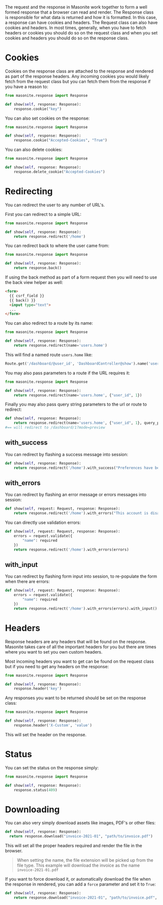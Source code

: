The request and the response in Masonite work together to form a well formed response that a browser can read and render. The Response class is responsible for what data is returned and how it is formatted. In this case, a response can have cookies and headers. The Request class can also have cookies and headers. In most times, generally, when you have to fetch headers or cookies you should do so on the request class and when you set cookies and headers you should do so on the response class.

# Cookies

Cookies on the response class are attached to the response and rendered as part of the response headers. Any incoming cookies you would likely fetch from the request class but you can fetch them from the response if you have a reason to:

```python
from masonite.response import Response

def show(self, response: Response):
    response.cookie("key")
```

You can also set cookies on the response:

```python
from masonite.response import Response

def show(self, response: Response):
    response.cookie("Accepted-Cookies", "True")
```

You can also delete cookies:

```python
from masonite.response import Response

def show(self, response: Response):
    response.delete_cookie("Accepted-Cookies")
```

# Redirecting

You can redirect the user to any number of URL's.

First you can redirect to a simple URL:

```python
from masonite.response import Response

def show(self, response: Response):
    return response.redirect('/home')
```

You can redirect back to where the user came from:

```python
from masonite.response import Response

def show(self, response: Response):
    return response.back()
```

If using the back method as part of a form request then you will need to use the back view helper as well:

```html
<form>
  {{ csrf_field }}
  {{ back() }}
  <input type="text">
  ...
</form>
```

You can also redirect to a route by its name:

```python
from masonite.response import Response

def show(self, response: Response):
    return response.redirect(name='users.home')
```

This will find a named route `users.home` like:

```python
Route.get('/dashboard/@user_id', 'DashboardController@show').name('users.home')
```

You may also pass parameters to a route if the URL requires it:

```python
from masonite.response import Response

def show(self, response: Response):
    return response.redirect(name='users.home', {"user_id", 1})
```

Finally you may also pass query string parameters to the url or route to redirect:

```python
def show(self, response: Response):
    return response.redirect(name='users.home', {"user_id", 1}, query_params={"mode": "preview"})
#== will redirect to /dashboard/1?mode=preview
```

## with_success

You can redirect by flashing a success message into session:

```python
def show(self, response: Response):
    return response.redirect('/home').with_success("Preferences have been saved !")
```

## with_errors

You can redirect by flashing an error message or errors messages into session:

```python
def show(self, request: Request, response: Response):
    return response.redirect('/home').with_errors("This account is disabled !")
```

You can directly use validation errors:

```python
def show(self, request: Request, response: Response):
    errors = request.validate({
        "name": required
    })
    return response.redirect('/home').with_errors(errors)
```


## with_input

You can redirect by flashing form input into session, to re-populate the form when there are errors:

```python
def show(self, request: Request, response: Response):
    errors = request.validate({
        "name": required
    })
    return response.redirect('/home').with_errors(errors).with_input()
```


# Headers

Response headers are any headers that will be found on the response. Masonite takes care of all the important headers for you but there are times where you want to set you own custom headers.

Most incoming headers you want to get can be found on the request class but if you need to get any headers on the response:

```python
from masonite.response import Response

def show(self, response: Response):
	response.header('key')
```

Any responses you want to be returned should be set on the response class:

```python
from masonite.response import Response

def show(self, response: Response):
	response.header('X-Custom', 'value')
```

This will set the header on the response.

# Status

You can set the status on the response simply:

```python
from masonite.response import Response

def show(self, response: Response):
	response.status(409)
```

# Downloading

You can also very simply download assets like images, PDF's or other files:

```python
def show(self, response: Response):
  return response.download("invoice-2021-01", "path/to/invoice.pdf")
```

This will set all the proper headers required and render the file in the browser.

> When setting the name, the file extension will be picked up from the file type. This example will download the invoice as the name `invoice-2021-01.pdf`

If you want to force download it, or automatically download the file when the response in rendered, you can add a `force` parameter and set it to `True`:

```python
def show(self, response: Response):
    return response.download("invoice-2021-01", "path/to/invoice.pdf", force=True)
```

